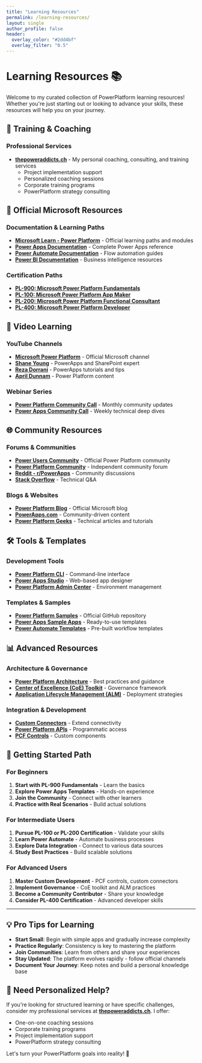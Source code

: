 ```yaml
---
title: "Learning Resources"
permalink: /learning-resources/
layout: single
author_profile: false
header:
  overlay_color: "#2dd4bf"
  overlay_filter: "0.5"
---
```


# Learning Resources 📚

Welcome to my curated collection of PowerPlatform learning resources! Whether you're just starting out or looking to advance your skills, these resources will help you on your journey.

## 🎯 Training & Coaching

### Professional Services
- **[thepoweraddicts.ch](https://thepoweraddicts.ch/)** - My personal coaching, consulting, and training services
  - Project implementation support
  - Personalized coaching sessions
  - Corporate training programs
  - PowerPlatform strategy consulting

## 📖 Official Microsoft Resources

### Documentation & Learning Paths
- **[Microsoft Learn - Power Platform](https://docs.microsoft.com/learn/powerplatform/)** - Official learning paths and modules
- **[Power Apps Documentation](https://docs.microsoft.com/powerapps/)** - Complete Power Apps reference
- **[Power Automate Documentation](https://docs.microsoft.com/power-automate/)** - Flow automation guides
- **[Power BI Documentation](https://docs.microsoft.com/power-bi/)** - Business intelligence resources

### Certification Paths
- **[PL-900: Microsoft Power Platform Fundamentals](https://docs.microsoft.com/certifications/power-platform-fundamentals/)**
- **[PL-100: Microsoft Power Platform App Maker](https://docs.microsoft.com/certifications/power-platform-app-maker/)**
- **[PL-200: Microsoft Power Platform Functional Consultant](https://docs.microsoft.com/certifications/power-platform-functional-consultant/)**
- **[PL-400: Microsoft Power Platform Developer](https://docs.microsoft.com/certifications/power-platform-developer/)**

## 🎥 Video Learning

### YouTube Channels
- **[Microsoft Power Platform](https://www.youtube.com/c/MicrosoftPowerPlatform)** - Official Microsoft channel
- **[Shane Young](https://www.youtube.com/c/ShaneYoungCloud)** - PowerApps and SharePoint expert
- **[Reza Dorrani](https://www.youtube.com/c/RezaDorrani)** - PowerApps tutorials and tips
- **[April Dunnam](https://www.youtube.com/c/AprilDunnam)** - Power Platform content

### Webinar Series
- **[Power Platform Community Call](https://powerusers.microsoft.com/community-blog/)** - Monthly community updates
- **[Power Apps Community Call](https://powerusers.microsoft.com/community-blog/)** - Weekly technical deep dives

## 🌐 Community Resources

### Forums & Communities
- **[Power Users Community](https://powerusers.microsoft.com/)** - Official Power Platform community
- **[Power Platform Community](https://powerplatformcommunity.com/)** - Independent community forum
- **[Reddit - r/PowerApps](https://reddit.com/r/PowerApps)** - Community discussions
- **[Stack Overflow](https://stackoverflow.com/questions/tagged/powerapps)** - Technical Q&A

### Blogs & Websites
- **[Power Platform Blog](https://powerapps.microsoft.com/blog/)** - Official Microsoft blog
- **[PowerApps.com](https://powerapps.com/)** - Community-driven content
- **[Power Platform Geeks](https://www.powerplatformgeeks.com/)** - Technical articles and tutorials

## 🛠️ Tools & Templates

### Development Tools
- **[Power Platform CLI](https://docs.microsoft.com/power-platform/developer/cli/introduction)** - Command-line interface
- **[Power Apps Studio](https://make.powerapps.com/)** - Web-based app designer
- **[Power Platform Admin Center](https://admin.powerplatform.microsoft.com/)** - Environment management

### Templates & Samples
- **[Power Platform Samples](https://github.com/microsoft/PowerPlatform-Samples)** - Official GitHub repository
- **[Power Apps Sample Apps](https://powerapps.microsoft.com/templates/)** - Ready-to-use templates
- **[Power Automate Templates](https://flow.microsoft.com/templates/)** - Pre-built workflow templates

## 📊 Advanced Resources

### Architecture & Governance
- **[Power Platform Architecture](https://docs.microsoft.com/power-platform/guidance/)** - Best practices and guidance
- **[Center of Excellence (CoE) Toolkit](https://docs.microsoft.com/power-platform/guidance/coe/starter-kit)** - Governance framework
- **[Application Lifecycle Management (ALM)](https://docs.microsoft.com/power-platform/alm/)** - Deployment strategies

### Integration & Development
- **[Custom Connectors](https://docs.microsoft.com/connectors/custom-connectors/)** - Extend connectivity
- **[Power Platform APIs](https://docs.microsoft.com/rest/api/power-platform/)** - Programmatic access
- **[PCF Controls](https://docs.microsoft.com/powerapps/developer/component-framework/)** - Custom components

## 🎯 Getting Started Path

### For Beginners
1. **Start with PL-900 Fundamentals** - Learn the basics
2. **Explore Power Apps Templates** - Hands-on experience
3. **Join the Community** - Connect with other learners
4. **Practice with Real Scenarios** - Build actual solutions

### For Intermediate Users
1. **Pursue PL-100 or PL-200 Certification** - Validate your skills
2. **Learn Power Automate** - Automate business processes
3. **Explore Data Integration** - Connect to various data sources
4. **Study Best Practices** - Build scalable solutions

### For Advanced Users
1. **Master Custom Development** - PCF controls, custom connectors
2. **Implement Governance** - CoE toolkit and ALM practices
3. **Become a Community Contributor** - Share your knowledge
4. **Consider PL-400 Certification** - Advanced developer skills

---

## 💡 Pro Tips for Learning

- **Start Small**: Begin with simple apps and gradually increase complexity
- **Practice Regularly**: Consistency is key to mastering the platform
- **Join Communities**: Learn from others and share your experiences
- **Stay Updated**: The platform evolves rapidly - follow official channels
- **Document Your Journey**: Keep notes and build a personal knowledge base

## 🤝 Need Personalized Help?

If you're looking for structured learning or have specific challenges, consider my professional services at **[thepoweraddicts.ch](https://thepoweraddicts.ch/)**. I offer:

- One-on-one coaching sessions
- Corporate training programs
- Project implementation support
- PowerPlatform strategy consulting

Let's turn your PowerPlatform goals into reality! 🚀
